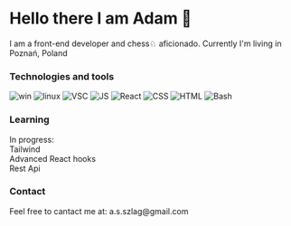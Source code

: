 <!--Header here -->
# Hello there I am Adam 👋
<p>I am a front-end developer and chess♘ aficionado. Currently I'm living in Poznań, Poland</p>

### Technologies and tools
![win](https://img.shields.io/badge/OS-Windows-informational?style=flat&logo=windows&logoColor=white&color=2bbc8a)
![linux](https://img.shields.io/badge/OS-Linux-informational?style=flat&logo=linux&logoColor=white&color=2bbc8a)
![VSC](https://img.shields.io/badge/Editor-VSC-informational?style=flat&logo=vsc-idea&logoColor=white&color=2bbc8a)
![JS](https://img.shields.io/badge/Code-JavaScript-informational?style=flat&logo=javascript&logoColor=white&color=2bbc8a)
![React](https://img.shields.io/badge/Framework-React-informational?style=flat&logo=react&logoColor=white&color=2bbc8a)
![CSS](https://img.shields.io/badge/Style-Sass-informational?style=flat&logo=sass&logoColor=white&color=2bbc8a)
![HTML](https://img.shields.io/badge/Code-Html-informational?style=flat&logo=html&logoColor=white&color=2bbc8a)
![Bash](https://img.shields.io/badge/Shell-Bash-informational?style=flat&logo=gnu-bash&logoColor=white&color=2bbc8a)
### Learning
<p>
  In progress:<br>
  Tailwind<br>
  Advanced React hooks<br>
  Rest Api<br>
  </p>
  
### Contact
<p>
  Feel free to cantact me at: a.s.szlag@gmail.com
  </p>
